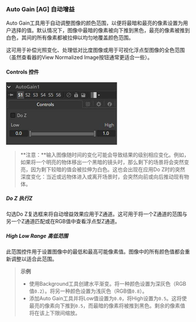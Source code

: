 ### Auto Gain [AG] 自动增益

Auto Gain工具用于自动调整图像的颜色范围，以便将最暗和最亮的像素设置为用户选择的值。默认情况下，图像中最暗的像素被向下推到黑色，最亮的像素被推到白色，其间的所有像素都被拉伸以均匀地覆盖颜色范围。

这可用于补偿光照变化、处理低对比度图像或用于可视化浮点型图像的全色范围（虽然查看器的View Normalized Image按钮通常更适合一些）。

#### Controls 控件

![AG_Controls](images/AG_Controls.jpg)

> **注意：**输入图像随时间的变化可能会导致结果的级别相应变化。例如，如果将一个明亮的物体移出一个黑暗的镜头时，那么剩下的场景将会突然变亮，因为剩下较暗的值会被拉伸为白色。这也会出现在应用Do Z时的突然深度变化：当近或远物体进入或离开场景时，会突然向前或向后推动现有物体。

##### Do Z 执行Z

勾选Do Z复选框来将自动增益效果应用于Z通道。这可用于将一个Z通道的范围与另一个Z通道匹配或在RGB值中查看浮点型Z通道。

##### High Low Range 高低范围

此范围控件用于设置图像中的最低和最高可能像素值。图像中的所有颜色值都会重新调整以适合此范围。

> **示例**
>
> - 使用Background工具创建水平渐变。将一种颜色设置为深灰色（RGB值`0.2`）。将另一种颜色设置为浅灰色（RGB值`0.8`）。
> - 添加Auto Gain工具并将Low值设置为`0.0`，将High设置为`0.5`。这将使最亮的像素向下推到`0.5`，而最暗的像素将被推到黑色。剩余的像素值将在该上下限间缩放。